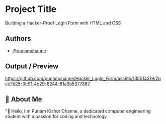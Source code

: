 
# Project Title

Building a Hacker-Proof Login Form with HTML and CSS


## Authors

- [@punamchanne](https://www.github.com/punamchanne)


## Output / Preview

https://github.com/punamchanne/Hacker_Login_Form/assets/135514319/2bcc7b25-0e9f-4e29-8244-61a3b5377367


## 🚀 About Me
"👋 Hello, I'm Punam Kishor Channe, a dedicated computer engineering student with a passion for coding and technology.



